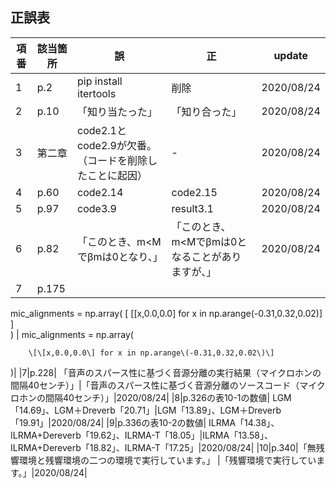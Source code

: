 ## 正誤表
|項番|該当箇所|誤|正|update|
|---|---|---|---|---|
|1|p.2| pip install itertools | 削除　|2020/08/24|
|2|p.10| 「知り当たった」|「知り合った」|2020/08/24|
|3|第二章|code2.1とcode2.9が欠番。（コードを削除したことに起因）|-|2020/08/24|
|4|p.60|code2.14|code2.15|2020/08/24|
|5|p.97|code3.9|result3.1|2020/08/24|
|6|p.82| 「このとき、m<Mでβmは0となり、」|「このとき、m<Mでβmは0となることがありますが、」|2020/08/24|
|7|p.175| 
mic_alignments = np.array\(
    \[
        \[\[x,0.0,0.0\] for x in np.arange\(-0.31,0.32,0.02\)\]
  \]  
\) | 
mic_alignments = np.array\(
    
        \[\[x,0.0,0.0\] for x in np.arange\(-0.31,0.32,0.02\)\]
    
\)|
|7|p.228| 「音声のスパース性に基づく音源分離の実行結果（マイクロホンの間隔40センチ）」|「音声のスパース性に基づく音源分離のソースコード（マイクロホンの間隔40センチ）」|2020/08/24|
|8|p.326の表10-1の数値| LGM「14.69」、LGM＋Dreverb「20.71」|LGM「13.89」、LGM＋Dreverb「19.91」|2020/08/24|
|9|p.336の表10-2の数値| ILRMA「14.38」、ILRMA+Dereverb「19.62」、ILRMA-T「18.05」|ILRMA「13.58」、ILRMA+Dereverb「18.82」、ILRMA-T「17.25」|2020/08/24|
|10|p.340|「無残響環境と残響環境の二つの環境で実行しています。」 |「残響環境で実行しています。」|2020/08/24|



